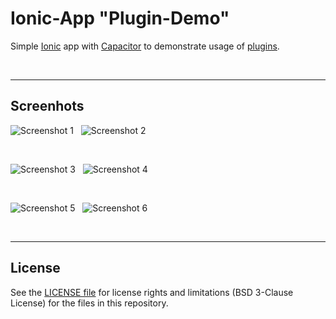 # Ionic-App "Plugin-Demo" #

Simple [Ionic](https://ionicframework.com) app with [Capacitor](https://capacitorjs.com/) to demonstrate usage of [plugins](https://capacitorjs.com/docs/plugins).

<br>

----

## Screenhots ##

![Screenshot 1](screenshot_1.png)  &nbsp;  ![Screenshot 2](screenshot_2.png)

<br>

![Screenshot 3](screenshot_3.png)  &nbsp;  ![Screenshot 4](screenshot_4.png)

<br>

![Screenshot 5](screenshot_5.png)  &nbsp;  ![Screenshot 6](screenshot_6.png)


<br>

----

## License ##

See the [LICENSE file](LICENSE.md) for license rights and limitations (BSD 3-Clause License) for the files in this repository.
